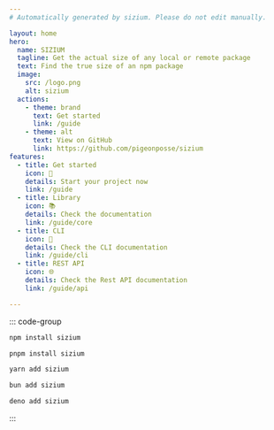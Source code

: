 ```yaml
---
# Automatically generated by sizium. Please do not edit manually.

layout: home
hero:
  name: SIZIUM
  tagline: Get the actual size of any local or remote package
  text: Find the true size of an npm package
  image:
    src: /logo.png
    alt: sizium
  actions:
    - theme: brand
      text: Get started
      link: /guide
    - theme: alt
      text: View on GitHub
      link: https://github.com/pigeonposse/sizium
features:
  - title: Get started
    icon: 🏁
    details: Start your project now
    link: /guide
  - title: Library
    icon: 📚
    details: Check the documentation
    link: /guide/core
  - title: CLI
    icon: 🔢
    details: Check the CLI documentation
    link: /guide/cli
  - title: REST API
    icon: 🌐
    details: Check the Rest API documentation
    link: /guide/api

---
```


::: code-group

```bash [npm]
npm install sizium
```

```bash [pnpm]
pnpm install sizium
```

```bash [yarn]
yarn add sizium
```

```bash [bun]
bun add sizium
```

```bash [deno]
deno add sizium
```

:::
